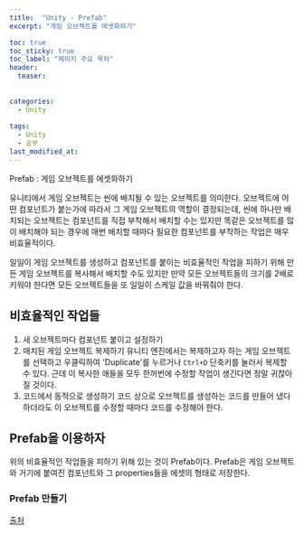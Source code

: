```yaml
---
title:  "Unity - Prefab"
excerpt: "게임 오브젝트를 에셋화하기"

toc: true
toc_sticky: true
toc_label: "페이지 주요 목차"
header:
  teaser: 
  
  
categories:
  - Unity
  
tags:
  - Unity
  - 공부
last_modified_at: 
---
```


Prefab : 게임 오브젝트를 에셋화하기

유니티에서 게임 오브젝트는 씬에 배치될 수 있는 오브젝트를 의미한다. 오브젝트에 어떤 컴포넌트가 붙는가에 따라서 그 게임 오브젝트의 역할이 결정되는데, 씬에 하나만 배치되는 오브젝트는 컴포넌트를 직접 부착해서 배치할 수는 있지만 똑같은 오브젝트를 많이 배치해야 되는 경우에 매번 배치할 때마다 필요한 컴포넌트를 부착하는 작업은 매우 비효율적이다.

일일이 게임 오브젝트를 생성하고 컴포넌트를 붙이는 비효율적인 작업을 피하기 위해 만든 게임 오브젝트를 복사해서 배치할 수도 있지만 만약 모든 오브젝트들의 크기를 2배로 키워야 한다면 모든 오브젝트들을 또 일일이 스케일 값을 바꿔줘야 한다.

## 비효율적인 작업들

1. 새 오브젝트마다 컴포넌트 붙이고 설정하기
2. 매치된 게임 오브젝트 복제하기
  유니티 엔진에서는 복제하고자 하는 게임 오브젝트를 선택하고 우클릭하여 'Duplicate'를 누르거나 `Ctrl+D` 단축키를 눌러서 복제할 수 있다.
  근데 이 복사한 애들을 모두 한꺼번에 수정할 작업이 생긴다면 정말 귀찮아질 것이다.
3. 코드에서 동적으로 생성하기
  코드 상으로 오브젝트를 생성하는 코드를 만들어 냈다 하더라도 이 오브젝트를 수정할 때마다 코드를 수정해야 한다.
  
  
## Prefab을 이용하자

위의 비효율적인 작업들을 피하기 위해 있는 것이 Prefab이다. Prefab은 게임 오브젝트와 거기에 붙여진 컴포넌트와 그 properties들을 에셋의 형태로 저장한다.

### Prefab 만들기


[출처](https://wergia.tistory.com/196)
